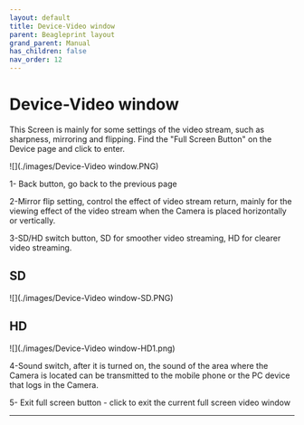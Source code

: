 ```yaml
---
layout: default
title: Device-Video window
parent: Beagleprint layout
grand_parent: Manual
has_children: false
nav_order: 12
---
```


# Device-Video window

This Screen is mainly for some settings of the video stream, such as sharpness, mirroring and flipping. Find the "Full Screen Button" on the Device page and click to enter.

![](./images/Device-Video window.PNG)

1- Back button, go back to the previous page

2-Mirror flip setting, control the effect of video stream return, mainly for the viewing effect of the video stream when the Camera is placed horizontally or vertically.

3-SD/HD switch button, SD for smoother video streaming, HD for clearer video streaming.

## SD
![](./images/Device-Video window-SD.PNG)

## HD
![](./images/Device-Video window-HD1.png)


4-Sound switch, after it is turned on, the sound of the area where the Camera is located can be transmitted to the mobile phone or the PC device that logs in the Camera.

5- Exit full screen button - click to exit the current full screen video window



---
